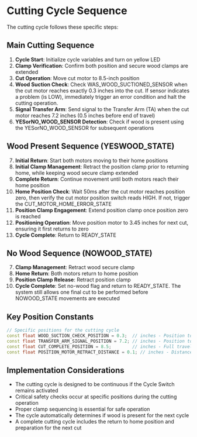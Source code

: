 # Cutting Cycle Sequence

The cutting cycle follows these specific steps:

## Main Cutting Sequence

1. **Cycle Start**: Initialize cycle variables and turn on yellow LED
2. **Clamp Verification**: Confirm both position and secure wood clamps are extended
3. **Cut Operation**: Move cut motor to 8.5-inch position
4. **Wood Suction Check**: Check WAS_WOOD_SUCTIONED_SENSOR when the cut motor reaches exactly 0.3 inches into the cut. If sensor indicates a problem (is LOW), immediately trigger an error condition and halt the cutting operation.
5. **Signal Transfer Arm**: Send signal to the Transfer Arm (TA) when the cut motor reaches 7.2 inches (0.5 inches before end of travel)
6. **YESorNO_WOOD_SENSOR Detection**: Check if wood is present using the YESorNO_WOOD_SENSOR for subsequent operations

## Wood Present Sequence (YESWOOD_STATE)

7. **Initial Return**: Start both motors moving to their home positions
8. **Initial Clamp Management**: Retract the position clamp prior to returning home, while keeping wood secure clamp extended
9. **Complete Return**: Continue movement until both motors reach their home position
10. **Home Position Check**: Wait 50ms after the cut motor reaches position zero, then verify the cut motor position switch reads HIGH. If not, trigger the CUT_MOTOR_HOME_ERROR_STATE
11. **Position Clamp Engagement**: Extend position clamp once position zero is reached
12. **Positioning Operation**: Move position motor to 3.45 inches for next cut, ensuring it first returns to zero
13. **Cycle Complete**: Return to READY_STATE

## No Wood Sequence (NOWOOD_STATE)

7. **Clamp Management**: Retract wood secure clamp
8. **Home Return**: Both motors return to home position
9. **Position Clamp Release**: Retract position clamp
10. **Cycle Complete**: Set no-wood flag and return to READY_STATE. The system still allows one final cut to be performed before NOWOOD_STATE movements are executed

## Key Position Constants

```cpp
// Specific positions for the cutting cycle
const float WOOD_SUCTION_CHECK_POSITION = 0.3;  // inches - Position to check suction
const float TRANSFER_ARM_SIGNAL_POSITION = 7.2; // inches - Position to signal transfer arm
const float CUT_COMPLETE_POSITION = 8.5;        // inches - Full travel of cut motor
const float POSITION_MOTOR_RETRACT_DISTANCE = 0.1; // inches - Distance at which to retract position clamp
```

## Implementation Considerations

- The cutting cycle is designed to be continuous if the Cycle Switch remains activated
- Critical safety checks occur at specific positions during the cutting operation
- Proper clamp sequencing is essential for safe operation
- The cycle automatically determines if wood is present for the next cycle
- A complete cutting cycle includes the return to home position and preparation for the next cut 